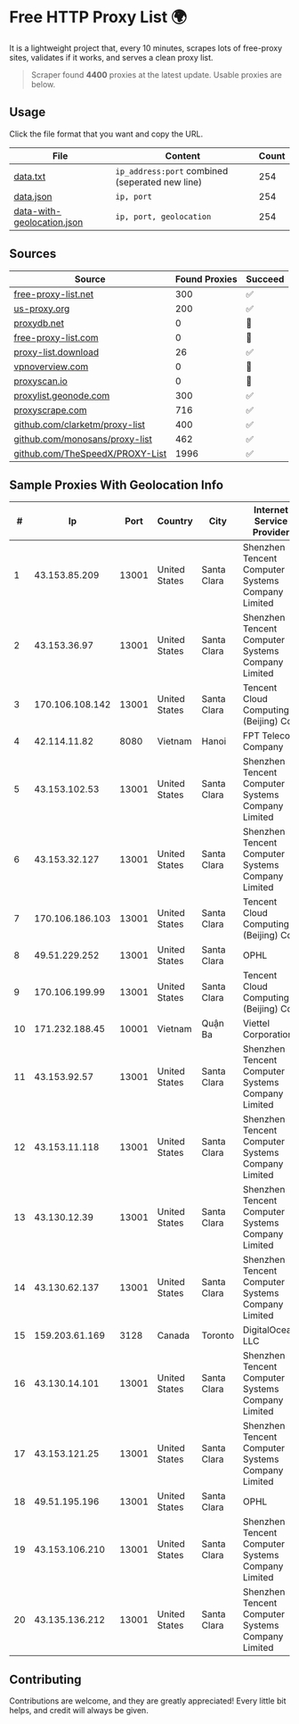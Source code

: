 
# Free HTTP Proxy List 🌍

It is a lightweight project that, every 10 minutes, scrapes lots of free-proxy sites, validates if it works, and serves a clean proxy list.


> Scraper found **4400** proxies at the latest update. Usable proxies are below.

## Usage

Click the file format that you want and copy the URL.


|File|Content|Count|
|----|-------|-----|
|[data.txt](https://raw.githubusercontent.com/themiralay/Proxy-List-World/master/data.txt)|`ip_address:port` combined (seperated new line)|254|
|[data.json](https://raw.githubusercontent.com/themiralay/Proxy-List-World/master/data.json)|`ip, port`|254|
|[data-with-geolocation.json](https://raw.githubusercontent.com/themiralay/Proxy-List-World/master/data-with-geolocation.json)|`ip, port, geolocation`|254|

## Sources

|Source|Found Proxies|Succeed|
|------|-------------|-------|
|[free-proxy-list.net](https://free-proxy-list.net)|300|✅|
|[us-proxy.org](https://www.us-proxy.org)|200|✅|
|[proxydb.net](http://proxydb.net)|0|🚫|
|[free-proxy-list.com](https://free-proxy-list.com/?page=&port=&type%5B%5D=http&type%5B%5D=https&up_time=0&search=Search)|0|🚫|
|[proxy-list.download](https://www.proxy-list.download/HTTP)|26|✅|
|[vpnoverview.com](https://vpnoverview.com/privacy/anonymous-browsing/free-proxy-servers)|0|🚫|
|[proxyscan.io](https://www.proxyscan.io)|0|🚫|
|[proxylist.geonode.com](https://proxylist.geonode.com/api/proxy-list?limit=300&page=1&sort_by=lastChecked&sort_type=desc&protocols=http,https)|300|✅|
|[proxyscrape.com](https://api.proxyscrape.com/v2/?request=displayproxies&protocol=http&timeout=10000&country=all&ssl=all&anonymity=all)|716|✅|
|[github.com/clarketm/proxy-list](https://raw.githubusercontent.com/clarketm/proxy-list/master/proxy-list-raw.txt)|400|✅|
|[github.com/monosans/proxy-list](https://raw.githubusercontent.com/monosans/proxy-list/main/proxies/http.txt)|462|✅|
|[github.com/TheSpeedX/PROXY-List](https://raw.githubusercontent.com/TheSpeedX/PROXY-List/master/http.txt)|1996|✅|


## Sample Proxies With Geolocation Info

|#|Ip|Port|Country|City|Internet Service Provider|
|-|--|----|-------|----|-------------------------|
|1|43.153.85.209|13001|United States|Santa Clara|Shenzhen Tencent Computer Systems Company Limited|
|2|43.153.36.97|13001|United States|Santa Clara|Shenzhen Tencent Computer Systems Company Limited|
|3|170.106.108.142|13001|United States|Santa Clara|Tencent Cloud Computing (Beijing) Co|
|4|42.114.11.82|8080|Vietnam|Hanoi|FPT Telecom Company|
|5|43.153.102.53|13001|United States|Santa Clara|Shenzhen Tencent Computer Systems Company Limited|
|6|43.153.32.127|13001|United States|Santa Clara|Shenzhen Tencent Computer Systems Company Limited|
|7|170.106.186.103|13001|United States|Santa Clara|Tencent Cloud Computing (Beijing) Co|
|8|49.51.229.252|13001|United States|Santa Clara|OPHL|
|9|170.106.199.99|13001|United States|Santa Clara|Tencent Cloud Computing (Beijing) Co|
|10|171.232.188.45|10001|Vietnam|Quận Ba|Viettel Corporation|
|11|43.153.92.57|13001|United States|Santa Clara|Shenzhen Tencent Computer Systems Company Limited|
|12|43.153.11.118|13001|United States|Santa Clara|Shenzhen Tencent Computer Systems Company Limited|
|13|43.130.12.39|13001|United States|Santa Clara|Shenzhen Tencent Computer Systems Company Limited|
|14|43.130.62.137|13001|United States|Santa Clara|Shenzhen Tencent Computer Systems Company Limited|
|15|159.203.61.169|3128|Canada|Toronto|DigitalOcean, LLC|
|16|43.130.14.101|13001|United States|Santa Clara|Shenzhen Tencent Computer Systems Company Limited|
|17|43.153.121.25|13001|United States|Santa Clara|Shenzhen Tencent Computer Systems Company Limited|
|18|49.51.195.196|13001|United States|Santa Clara|OPHL|
|19|43.153.106.210|13001|United States|Santa Clara|Shenzhen Tencent Computer Systems Company Limited|
|20|43.135.136.212|13001|United States|Santa Clara|Shenzhen Tencent Computer Systems Company Limited|



## Contributing

Contributions are welcome, and they are greatly appreciated! Every
little bit helps, and credit will always be given.

